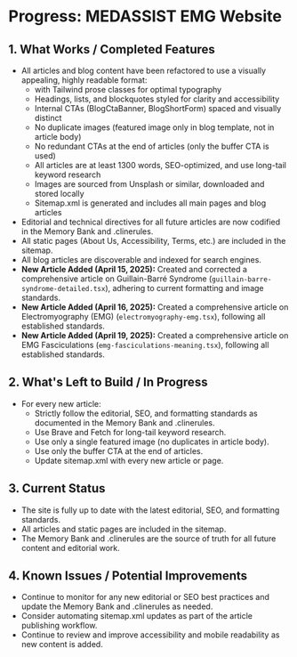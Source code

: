 # Progress: MEDASSIST EMG Website

## 1. What Works / Completed Features
- All articles and blog content have been refactored to use a visually appealing, highly readable format:
  - <article> with Tailwind prose classes for optimal typography
  - Headings, lists, and blockquotes styled for clarity and accessibility
  - Internal CTAs (BlogCtaBanner, BlogShortForm) spaced and visually distinct
  - No duplicate images (featured image only in blog template, not in article body)
  - No redundant CTAs at the end of articles (only the buffer CTA is used)
  - All articles are at least 1300 words, SEO-optimized, and use long-tail keyword research
  - Images are sourced from Unsplash or similar, downloaded and stored locally
  - Sitemap.xml is generated and includes all main pages and blog articles
- Editorial and technical directives for all future articles are now codified in the Memory Bank and .clinerules.
- All static pages (About Us, Accessibility, Terms, etc.) are included in the sitemap.
- All blog articles are discoverable and indexed for search engines.
- **New Article Added (April 15, 2025):** Created and corrected a comprehensive article on Guillain-Barré Syndrome (`guillain-barre-syndrome-detailed.tsx`), adhering to current formatting and image standards.
- **New Article Added (April 16, 2025):** Created a comprehensive article on Electromyography (EMG) (`electromyography-emg.tsx`), following all established standards.
- **New Article Added (April 19, 2025):** Created a comprehensive article on EMG Fasciculations (`emg-fasciculations-meaning.tsx`), following all established standards.

## 2. What's Left to Build / In Progress
- For every new article:
  - Strictly follow the editorial, SEO, and formatting standards as documented in the Memory Bank and .clinerules.
  - Use Brave and Fetch for long-tail keyword research.
  - Use only a single featured image (no duplicates in article body).
  - Use only the buffer CTA at the end of articles.
  - Update sitemap.xml with every new article or page.

## 3. Current Status
- The site is fully up to date with the latest editorial, SEO, and formatting standards.
- All articles and static pages are included in the sitemap.
- The Memory Bank and .clinerules are the source of truth for all future content and editorial work.

## 4. Known Issues / Potential Improvements
- Continue to monitor for any new editorial or SEO best practices and update the Memory Bank and .clinerules as needed.
- Consider automating sitemap.xml updates as part of the article publishing workflow.
- Continue to review and improve accessibility and mobile readability as new content is added.
